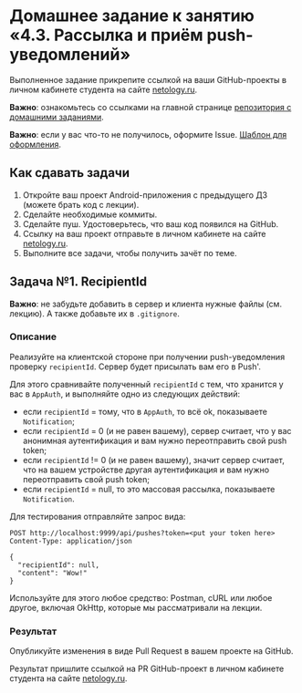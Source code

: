 # Домашнее задание к занятию «4.3. Рассылка и приём push-уведомлений»

Выполненное задание прикрепите ссылкой на ваши GitHub-проекты в личном кабинете студента на сайте [netology.ru](https://netology.ru).

**Важно**: ознакомьтесь со ссылками на главной странице [репозитория с домашними заданиями](../README.md).

**Важно**: если у вас что-то не получилось, оформите Issue. [Шаблон для оформления](../report-requirements.md).

## Как сдавать задачи

1. Откройте ваш проект Android-приложения с предыдущего ДЗ (можете брать код с лекции).
1. Сделайте необходимые коммиты.
1. Сделайте пуш. Удостоверьтесь, что ваш код появился на GitHub.
1. Ссылку на ваш проект отправьте в личном кабинете на сайте [netology.ru](https://netology.ru).
1. Выполните все задачи, чтобы получить зачёт по теме.

## Задача №1. RecipientId

**Важно**: не забудьте добавить в сервер и клиента нужные файлы (см. лекцию). А также добавьте их в `.gitignore`.

### Описание

Реализуйте на клиентской стороне при получении push-уведомления проверку `recipientId`. Сервер будет присылать вам его в Push'.

Для этого сравнивайте полученный `recipientId` с тем, что хранится у вас в `AppAuth`, и выполняйте одно из следующих действий:
* если `recipientId` = тому, что в `AppAuth`, то всё ok, показываете `Notification`;
* если `recipientId` = 0 (и не равен вашему), сервер считает, что у вас анонимная аутентификация и вам нужно переотправить свой push token;
* если `recipientId` != 0 (и не равен вашему), значит сервер считает, что на вашем устройстве другая аутентификация и вам нужно переотправить свой push token;
* если `recipientId` = null, то это массовая рассылка, показываете `Notification`.

Для тестирования отправляйте запрос вида:

```http request
POST http://localhost:9999/api/pushes?token=<put your token here>
Content-Type: application/json

{
  "recipientId": null,
  "content": "Wow!"
}
```

Используйте для этого любое средство: Postman, cURL или любое другое, включая OkHttp, которые мы рассматривали на лекции.

### Результат

Опубликуйте изменения в виде Pull Request в вашем проекте на GitHub.

Результат пришлите ссылкой на PR GitHub-проект в личном кабинете студента на сайте [netology.ru](https://netology.ru).
